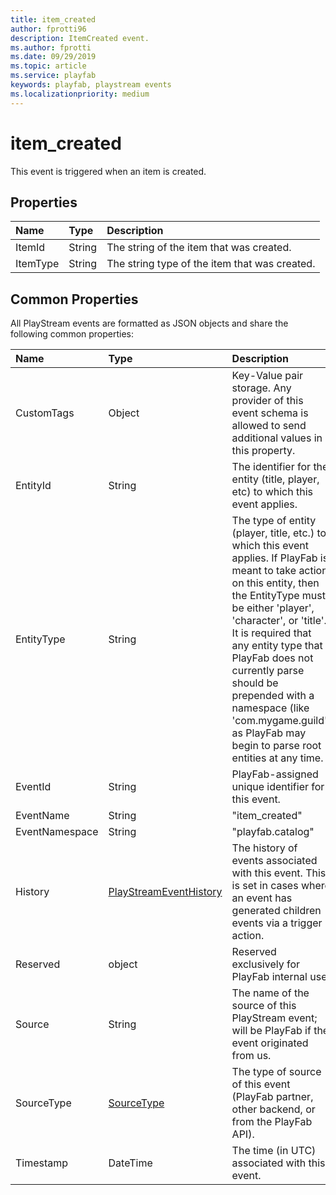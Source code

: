 ```yaml
---
title: item_created
author: fprotti96
description: ItemCreated event.
ms.author: fprotti
ms.date: 09/29/2019
ms.topic: article
ms.service: playfab
keywords: playfab, playstream events
ms.localizationpriority: medium
---
```


# item_created

This event is triggered when an item is created.

## Properties

|Name|Type|Description|
| :--------------------|:-------------------|:----------------------|
|ItemId|String|The string of the item that was created.|
|ItemType|String|The string type of the item that was created.|

## Common Properties

All PlayStream events are formatted as JSON objects and share the following common properties:

|Name|Type|Description|
| :--------------------|:-------------------|:----------------------|
|CustomTags|Object|Key-Value pair storage. Any provider of this event schema is allowed to send additional values in this property.|
|EntityId|String|The identifier for the entity (title, player, etc) to which this event applies.|
|EntityType|String|The type of entity (player, title, etc.) to which this event applies. If PlayFab is meant to take action on this entity, then the EntityType must be either 'player', 'character', or 'title'. It is required that any entity type that PlayFab does not currently parse should be prepended with a namespace (like 'com.mygame.guild') as PlayFab may begin to parse root entities at any time.|
|EventId|String|PlayFab-assigned unique identifier for this event.|
|EventName|String|"item_created"|
|EventNamespace|String|"playfab.catalog"|
|History|[PlayStreamEventHistory](data-types/playstreameventhistory.md)|The history of events associated with this event. This is set in cases where an event has generated children events via a trigger action.|
|Reserved|object|Reserved exclusively for PlayFab internal use.|
|Source|String|The name of the source of this PlayStream event; will be PlayFab if the event originated from us.|
|SourceType|[SourceType](data-types/sourcetype.md)|The type of source of this event (PlayFab partner, other backend, or from the PlayFab API).|
|Timestamp|DateTime|The time (in UTC) associated with this event.|
